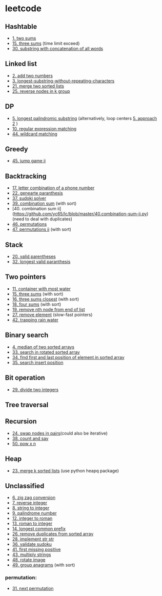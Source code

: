 # leetcode

## Hashtable
* [1. two sums](https://github.com/yc65/lc/blob/master/1.two-sum.py)
* [15. three sums](https://github.com/yc65/lc/blob/master/15.3-sum_based_on_two_sums.py) (time limit exceed)
* [30. substring with concatenation of all words](https://github.com/yc65/lc/blob/master/30.substring-with-concatenation-of-all-words.py)
## Linked list
* [2. add two numbers](https://github.com/yc65/lc/blob/master/2.add-two-numbers.py)
* [3. longest-substring-without-repeating-characters](https://github.com/yc65/lc/blob/master/3.longest-substring-without-repeating-characters.py)
* [21. merge two sorted lists](https://github.com/yc65/lc/blob/master/21.merge-two-sorted-lists.py)
* [25. reverse nodes in k group](https://github.com/yc65/lc/blob/master/25.reverse-nodes-in-k-group.py)
## DP
* [5. longest palindromic substring](https://github.com/yc65/lc/blob/master/5.longest-palindromic-substring_dp.py) (alternatively, loop centers [5. approach 2](https://github.com/yc65/lc/blob/master/5.longest-palindromic-substring_loop_center.py) )
* [10. regular expression matching](https://github.com/yc65/lc/blob/master/10.regular-expression-matching.py)
* [44. wildcard matching](https://github.com/yc65/lc/blob/master/44.wildcard-matching.py)
## Greedy
* [45. jump game ii](https://github.com/yc65/lc/blob/master/45.jump-game-ii.py)
## Backtracking
* [17. letter combination of a phone number](https://github.com/yc65/lc/blob/master/17.letter-combinations-of-a-phone-number.py)
* [22. genearte paranthesis](https://github.com/yc65/lc/blob/master/22.generate-parentheses.py)
* [37. sudoki solver](https://github.com/yc65/lc/blob/master/37.sudoku-solver.py)
* [39. combination sum](https://github.com/yc65/lc/blob/master/39.combination-sum.py) (with sort)
* [40. combination sum ii] (https://github.com/yc65/lc/blob/master/40.combination-sum-ii.py) (need to deal with duplicates)
* [46. permutations](https://github.com/yc65/lc/blob/master/46.permutations.py)
* [47. permutations ii](https://github.com/yc65/lc/blob/master/47.permutations-ii.py) (with sort)
## Stack
* [20. valid parentheses](https://github.com/yc65/lc/blob/master/20.valid-parentheses.py)
* [32. longest valid paranthesis](https://github.com/yc65/lc/blob/master/32.longest-valid-parentheses.py)
## Two pointers
* [11. container with most water](https://github.com/yc65/lc/blob/master/11.container-with-most-water.py)
* [15. three sums](https://github.com/yc65/lc/blob/master/15.3-sum_with_sort.py) (with sort)
* [16. three sums closest](https://github.com/yc65/lc/blob/master/16.3-sum-closest.py) (with sort)
* [18. four sums](https://github.com/yc65/lc/blob/master/18.4-sum.py) (with sort)
* [19. remove nth node from end of list](https://github.com/yc65/lc/blob/master/19.remove-nth-node-from-end-of-list.py)
* [27. remove element](https://github.com/yc65/lc/blob/master/27.remove-element.py) (slow-fast pointers)
* [42. trapping rain water](https://github.com/yc65/lc/blob/master/42.trapping-rain-water.py)
## Binary search
* [4. median of two sorted arrays](https://github.com/yc65/lc/blob/master/4.median-of-two-sorted-arrays.py)
* [33. search in rotated sorted array](https://github.com/yc65/lc/blob/master/33.search-in-rotated-sorted-array.py)
* [34. find first and last position of element in sorted array](https://github.com/yc65/lc/blob/master/34.find-first-and-last-position-of-element-in-sorted-array.py)
* [35. search insert position](https://github.com/yc65/lc/blob/master/35.search-insert-position.py)
## Bit operation
* [29. divide two integers](https://github.com/yc65/lc/blob/master/29.divide-two-integers.py)
## Tree traversal
## Recursion 
* [24. swap nodes in pairs](https://github.com/yc65/lc/blob/master/24.swap-nodes-in-pairs.py)(could also be iterative)
* [38. count and say](https://github.com/yc65/lc/blob/master/38.count-and-say.py)
* [50. pow x n](https://github.com/yc65/lc/blob/master/50.pow-x-n.py)
## Heap
* [23. merge k sorted lists](https://github.com/yc65/lc/blob/master/23.merge-k-sorted-lists_with_heap.py) (use python heapq package)
## Unclassified
* [6. zig zag conversion](https://github.com/yc65/lc/blob/master/6.zig-zag-conversion_solusion1.py)
* [7. reverse integer](https://github.com/yc65/lc/blob/master/7.reverse-integer.py)
* [8. string to integer](https://github.com/yc65/lc/blob/master/8.string-to-integer-atoi.py)
* [9. palindrome number](https://github.com/yc65/lc/blob/master/9.palindrome-number.py)
* [12. integer to roman](https://github.com/yc65/lc/blob/master/12.integer-to-roman.py)
* [13. roman to integer](https://github.com/yc65/lc/blob/master/13.roman-to-integer.py)
* [14. longest common prefix](https://github.com/yc65/lc/blob/master/14.longest-common-prefix.py)
* [26. remove duplicates from sorted array](https://github.com/yc65/lc/blob/master/26.remove-duplicates-from-sorted-array.py)
* [28. implement str str](https://github.com/yc65/lc/blob/master/28.implement-str-str.py)
* [36. validate sudoku](https://github.com/yc65/lc/blob/master/36.valid-sudoku.py)
* [41. first missing positive](https://github.com/yc65/lc/blob/master/41.first-missing-positive.py)
* [43. multiply strings](https://github.com/yc65/lc/blob/master/43.multiply-strings.py)
* [48. rotate image](https://github.com/yc65/lc/blob/master/48.rotate-image.py)
* [49. group anagrams](https://github.com/yc65/lc/blob/master/49.group-anagrams.py) (with sort)
### permutation:
* [31. next permutation](https://github.com/yc65/lc/blob/master/31.next-permutation.py)
